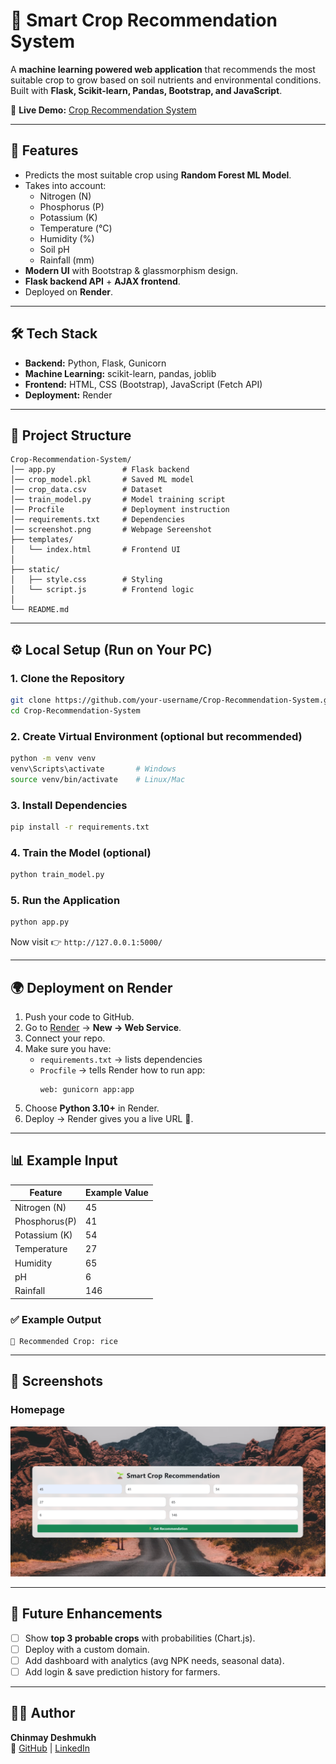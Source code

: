 # 🌱 Smart Crop Recommendation System

A **machine learning powered web application** that recommends the most suitable crop to grow based on soil nutrients and environmental conditions.  
Built with **Flask, Scikit-learn, Pandas, Bootstrap, and JavaScript**.  

🔗 **Live Demo:** [Crop Recommendation System](https://crop-recommendation-system-agup.onrender.com)

---

## 🚀 Features
- Predicts the most suitable crop using **Random Forest ML Model**.
- Takes into account:
  - Nitrogen (N)
  - Phosphorus (P)
  - Potassium (K)
  - Temperature (°C)
  - Humidity (%)
  - Soil pH
  - Rainfall (mm)
- **Modern UI** with Bootstrap & glassmorphism design.
- **Flask backend API** + **AJAX frontend**.
- Deployed on **Render**.

---

## 🛠️ Tech Stack
- **Backend:** Python, Flask, Gunicorn  
- **Machine Learning:** scikit-learn, pandas, joblib  
- **Frontend:** HTML, CSS (Bootstrap), JavaScript (Fetch API)  
- **Deployment:** Render  

---

## 📂 Project Structure
```
Crop-Recommendation-System/
│── app.py               # Flask backend
│── crop_model.pkl       # Saved ML model
│── crop_data.csv        # Dataset
│── train_model.py       # Model training script
│── Procfile             # Deployment instruction
│── requirements.txt     # Dependencies
│── screenshot.png       # Webpage Sereenshot
├── templates/
│   └── index.html       # Frontend UI
│
├── static/
│   ├── style.css        # Styling
│   └── script.js        # Frontend logic
│
└── README.md
```

---

## ⚙️ Local Setup (Run on Your PC)

### 1. Clone the Repository
```bash
git clone https://github.com/your-username/Crop-Recommendation-System.git
cd Crop-Recommendation-System
```

### 2. Create Virtual Environment (optional but recommended)
```bash
python -m venv venv
venv\Scripts\activate       # Windows
source venv/bin/activate    # Linux/Mac
```

### 3. Install Dependencies
```bash
pip install -r requirements.txt
```

### 4. Train the Model (optional)
```bash
python train_model.py
```

### 5. Run the Application
```bash
python app.py
```

Now visit 👉 `http://127.0.0.1:5000/`

---

## 🌍 Deployment on Render

1. Push your code to GitHub.  
2. Go to [Render](https://render.com/) → **New → Web Service**.  
3. Connect your repo.  
4. Make sure you have:
   - `requirements.txt` → lists dependencies  
   - `Procfile` → tells Render how to run app:
     ```
     web: gunicorn app:app
     ```
5. Choose **Python 3.10+** in Render.  
6. Deploy → Render gives you a live URL 🎉.  

---

## 📊 Example Input
| Feature       | Example Value |
|---------------|---------------|
| Nitrogen (N)  | 45            |
| Phosphorus(P) | 41            |
| Potassium (K) | 54            |
| Temperature   | 27            |
| Humidity      | 65            |
| pH            | 6             |
| Rainfall      | 146           |

### ✅ Example Output
```
🌾 Recommended Crop: rice
```

---

## 📸 Screenshots

### Homepage
![UI Screenshot](screenshot.png)

---

## 📌 Future Enhancements
- [ ] Show **top 3 probable crops** with probabilities (Chart.js).  
- [ ] Deploy with a custom domain.  
- [ ] Add dashboard with analytics (avg NPK needs, seasonal data).  
- [ ] Add login & save prediction history for farmers.  

---

## 👨‍💻 Author
**Chinmay Deshmukh**  
📌 [GitHub](https://github.com/ChinmayDeshmukh13) | [LinkedIn](https://www.linkedin.com)

